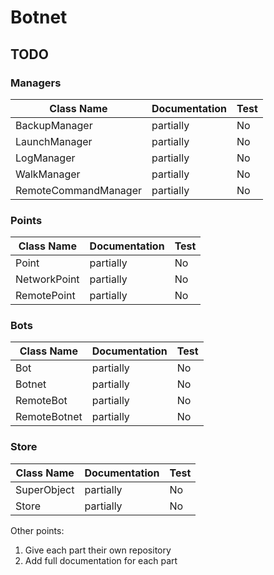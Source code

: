 # Botnet

## TODO
### Managers
| Class Name           | Documentation | Test |
| -------------------- | ------------- | ---- |
| BackupManager        | partially     | No   |
| LaunchManager        | partially     | No   |
| LogManager           | partially     | No   |
| WalkManager          | partially     | No   |
| RemoteCommandManager | partially     | No   |

### Points
| Class Name    | Documentation | Test |
| ------------- | ------------- | ---- |
| Point         | partially     | No   |
| NetworkPoint  | partially     | No   |
| RemotePoint   | partially     | No   |

### Bots
| Class Name    | Documentation | Test |
| ------------- | ------------- | ---- |
| Bot           | partially     | No   |
| Botnet        | partially     | No   |
| RemoteBot     | partially     | No   |
| RemoteBotnet  | partially     | No   |

### Store
| Class Name    | Documentation | Test |
| ------------- | ------------- | ---- |
| SuperObject   | partially     | No   |
| Store         | partially     | No   |

Other points:
1. Give each part their own repository
1. Add full documentation for each part
